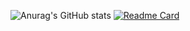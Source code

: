 ![Anurag's GitHub stats](https://github-readme-stats.vercel.app/api?username=prismOxO1&show_icons=true&theme=radical)
[![Readme Card](https://github-readme-stats.vercel.app/api/pin/?username=prismOxO1&repo=ApsaraNightmare&theme=gruvbox)](https://github.com/anuraghazra/github-readme-stats)
